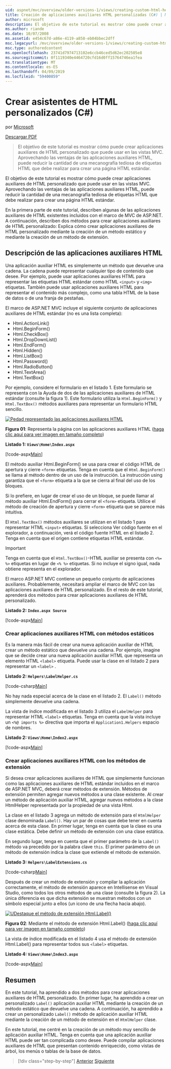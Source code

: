 ```yaml
---
uid: aspnet/mvc/overview/older-versions-1/views/creating-custom-html-helpers-cs
title: Creación de aplicaciones auxiliares HTML personalizadas (C#) | Microsoft Docs
author: microsoft
description: El objetivo de este tutorial es mostrar cómo puede crear aplicaciones auxiliares de HTML personalizado que puede usar en las vistas MVC. Aprovechando las ventajas de la aplicación auxiliar HTML...
ms.author: riande
ms.date: 10/07/2008
ms.assetid: e454c67d-a86e-4119-a858-eb04bbec2dff
msc.legacyurl: /mvc/overview/older-versions-1/views/creating-custom-html-helpers-cs
msc.type: authoredcontent
ms.openlocfilehash: 23741d7974713102e6ccb46ced5d62ec202505e8
ms.sourcegitcommit: 0f1119340e4464720cfd16d0ff15764746ea1fea
ms.translationtype: MT
ms.contentlocale: es-ES
ms.lasthandoff: 04/09/2019
ms.locfileid: "59400859"
---
```

# <a name="creating-custom-html-helpers-c"></a>Crear asistentes de HTML personalizados (C#)

por [Microsoft](https://github.com/microsoft)

[Descargar PDF](http://download.microsoft.com/download/1/1/f/11f721aa-d749-4ed7-bb89-a681b68894e6/ASPNET_MVC_Tutorial_9_CS.pdf)

> El objetivo de este tutorial es mostrar cómo puede crear aplicaciones auxiliares de HTML personalizado que puede usar en las vistas MVC. Aprovechando las ventajas de las aplicaciones auxiliares HTML, puede reducir la cantidad de una mecanografía tediosa de etiquetas HTML que debe realizar para crear una página HTML estándar.


El objetivo de este tutorial es mostrar cómo puede crear aplicaciones auxiliares de HTML personalizado que puede usar en las vistas MVC. Aprovechando las ventajas de las aplicaciones auxiliares HTML, puede reducir la cantidad de una mecanografía tediosa de etiquetas HTML que debe realizar para crear una página HTML estándar.

En la primera parte de este tutorial, describen algunas de las aplicaciones auxiliares de HTML existentes incluidos con el marco de MVC de ASP.NET. A continuación, describen dos métodos para crear aplicaciones auxiliares de HTML personalizado: Explica cómo crear aplicaciones auxiliares de HTML personalizado mediante la creación de un método estático y mediante la creación de un método de extensión.

## <a name="understanding-html-helpers"></a>Descripción de las aplicaciones auxiliares HTML

Una aplicación auxiliar HTML es simplemente un método que devuelve una cadena. La cadena puede representar cualquier tipo de contenido que desee. Por ejemplo, puede usar aplicaciones auxiliares HTML para representar las etiquetas HTML estándar como HTML `<input>` y `<img>` etiquetas. También puede usar aplicaciones auxiliares HTML para representar el contenido más complejo, como una tabla HTML de la base de datos o de una franja de pestañas.

El marco de ASP.NET MVC incluye el siguiente conjunto de aplicaciones auxiliares de HTML estándar (no es una lista completa):

- Html.ActionLink()
- Html.BeginForm()
- Html.CheckBox()
- Html.DropDownList()
- Html.EndForm()
- Html.Hidden()
- Html.ListBox()
- Html.Password()
- Html.RadioButton()
- Html.TextArea()
- Html.TextBox()

Por ejemplo, considere el formulario en el listado 1. Este formulario se representa con la Ayuda de dos de las aplicaciones auxiliares de HTML estándar (consulte la figura 1). Este formulario utiliza la `Html.BeginForm()` y `Html.TextBox()` métodos auxiliares para representar un formulario HTML sencillo.


[![Pedad representado las aplicaciones auxiliares HTML](creating-custom-html-helpers-cs/_static/image2.png)](creating-custom-html-helpers-cs/_static/image1.png)

**Figura 01**: Representa la página con las aplicaciones auxiliares HTML ([haga clic aquí para ver imagen en tamaño completo](creating-custom-html-helpers-cs/_static/image3.png))


**Listado 1: `Views\Home\Index.aspx`**

[!code-aspx[Main](creating-custom-html-helpers-cs/samples/sample1.aspx)]

El método auxiliar Html.BeginForm() se usa para crear el código HTML de apertura y cierre `<form>` etiquetas. Tenga en cuenta que el `Html.BeginForm()` se llama al método dentro de un uso de la instrucción. La instrucción using garantiza que el `<form>` etiqueta a la que se cierra al final del uso de los bloques.

Si lo prefiere, en lugar de crear el uso de un bloque, se puede llamar al método auxiliar Html.EndForm() para cerrar el `<form>` etiqueta. Utilice el método de creación de apertura y cierre `<form>` etiqueta que se parece más intuitiva.

El `Html.TextBox()` métodos auxiliares se utilizan en el listado 1 para representar HTML `<input>` etiquetas. Si selecciona Ver código fuente en el explorador, a continuación, verá el código fuente HTML en el listado 2. Tenga en cuenta que el origen contiene etiquetas HTML estándar.

> [!IMPORTANT]
> Tenga en cuenta que el `Html.TextBox()`-HTML auxiliar se presenta con `<%= %>` etiquetas en lugar de `<% %>` etiquetas. Si no incluye el signo igual, nada obtiene representa en el explorador.

El marco ASP.NET MVC contiene un pequeño conjunto de aplicaciones auxiliares. Probablemente, necesitará ampliar el marco de MVC con las aplicaciones auxiliares de HTML personalizado. En el resto de este tutorial, aprenderá dos métodos para crear aplicaciones auxiliares de HTML personalizado.

**Listado 2: `Index.aspx Source`**

[!code-aspx[Main](creating-custom-html-helpers-cs/samples/sample2.aspx)]

### <a name="creating-html-helpers-with-static-methods"></a>Crear aplicaciones auxiliares HTML con métodos estáticos

Es la manera más fácil de crear una nueva aplicación auxiliar de HTML crear un método estático que devuelve una cadena. Por ejemplo, imagine que se decide crear una nueva aplicación auxiliar HTML que representa un elemento HTML `<label>` etiqueta. Puede usar la clase en el listado 2 para representar un `<label>` .

**Listado 2: `Helpers\LabelHelper.cs`**

[!code-csharp[Main](creating-custom-html-helpers-cs/samples/sample3.cs)]

No hay nada especial acerca de la clase en el listado 2. El `Label()` método simplemente devuelve una cadena.

La vista de índice modificada en el listado 3 utiliza el `LabelHelper` para representar HTML `<label>` etiquetas. Tenga en cuenta que la vista incluye un `<%@ imports %>` directiva que importa el `Application1.Helpers` espacio de nombres.

**Listado 2: `Views\Home\Index2.aspx`**

[!code-aspx[Main](creating-custom-html-helpers-cs/samples/sample4.aspx)]

### <a name="creating-html-helpers-with-extension-methods"></a>Crear aplicaciones auxiliares HTML con los métodos de extensión

Si desea crear aplicaciones auxiliares de HTML que simplemente funcionan como las aplicaciones auxiliares de HTML estándar incluidos en el marco de ASP.NET MVC, deberá crear métodos de extensión. Métodos de extensión permiten agregar nuevos métodos a una clase existente. Al crear un método de aplicación auxiliar HTML, agregar nuevos métodos a la clase HtmlHelper representada por la propiedad de una vista Html.

La clase en el listado 3 agrega un método de extensión para el `HtmlHelper` clase denominada `Label()`. Hay un par de cosas que debe tener en cuenta acerca de esta clase. En primer lugar, tenga en cuenta que la clase es una clase estática. Debe definir un método de extensión con una clase estática.

En segundo lugar, tenga en cuenta que el primer parámetro de la `Label()` método va precedido por la palabra clave `this`. El primer parámetro de un método de extensión indica la clase que extiende el método de extensión.

**Listado 3: `Helpers\LabelExtensions.cs`**

[!code-csharp[Main](creating-custom-html-helpers-cs/samples/sample5.cs)]

Después de crear un método de extensión y compilar la aplicación correctamente, el método de extensión aparece en Intellisense en Visual Studio, como todos los otros métodos de una clase (consulte la figura 2). La única diferencia es que dicha extensión se muestran métodos con un símbolo especial junto a ellos (un icono de una flecha hacia abajo).


[![UDestaque el método de extensión Html.Label()](creating-custom-html-helpers-cs/_static/image5.png)](creating-custom-html-helpers-cs/_static/image4.png)

**Figura 02**: Mediante el método de extensión Html.Label() ([haga clic aquí para ver imagen en tamaño completo](creating-custom-html-helpers-cs/_static/image6.png))


La vista de índice modificada en el listado 4 usa el método de extensión Html.Label() para representar todos sus `<label>` etiquetas.

**Listado 4: `Views\Home\Index3.aspx`**

[!code-aspx[Main](creating-custom-html-helpers-cs/samples/sample6.aspx)]

## <a name="summary"></a>Resumen

En este tutorial, ha aprendido a dos métodos para crear aplicaciones auxiliares de HTML personalizado. En primer lugar, ha aprendido a crear un personalizado `Label()` aplicación auxiliar HTML mediante la creación de un método estático que devuelve una cadena. A continuación, ha aprendido a crear un personalizado `Label()` método de aplicación auxiliar HTML mediante la creación de un método de extensión en el `HtmlHelper` clase.

En este tutorial, me centré en la creación de un método muy sencillo de aplicación auxiliar HTML. Tenga en cuenta que una aplicación auxiliar HTML puede ser tan complicada como desee. Puede compilar aplicaciones auxiliares de HTML que presentan contenido enriquecido, como vistas de árbol, los menús o tablas de la base de datos.

> [!div class="step-by-step"]
> [Anterior](asp-net-mvc-views-overview-cs.md)
> [Siguiente](using-the-tagbuilder-class-to-build-html-helpers-cs.md)
